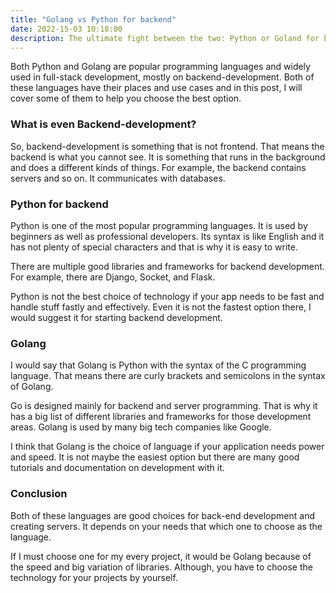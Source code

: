 ```yaml
---
title: "Golang vs Python for backend"
date: 2022-15-03 10:18:00
description: The ultimate fight between the two: Python or Goland for backend
---
```


Both Python and Golang are popular programming languages and widely used in full-stack development, mostly on backend-development. Both of these languages have their places and use cases and in this post, I will cover some of them to help you choose the best option.

### What is even Backend-development?

So, backend-development is something that is not frontend. That means the backend is what you cannot see. It is something that runs in the background and does a different kinds of things. For example, the backend contains servers and so on. It communicates with databases.

### Python for backend

Python is one of the most popular programming languages. It is used by beginners as well as professional developers. Its syntax is like English and it has not plenty of special characters and that is why it is easy to write.

There are multiple good libraries and frameworks for backend development. For example, there are Django, Socket, and Flask.

Python is not the best choice of technology if your app needs to be fast and handle stuff fastly and effectively. Even it is not the fastest option there, I would suggest it for starting backend development.

### Golang

I would say that Golang is Python with the syntax of the C programming language. That means there are curly brackets and semicolons in the syntax of Golang.

Go is designed mainly for backend and server programming. That is why it has a big list of different libraries and frameworks for those development areas. Golang is used by many big tech companies like Google.

I think that Golang is the choice of language if your application needs power and speed. It is not maybe the easiest option but there are many good tutorials and documentation on development with it.

### Conclusion

Both of these languages are good choices for back-end development and creating servers. It depends on your needs that which one to choose as the language.

If I must choose one for my every project, it would be Golang because of the speed and big variation of libraries. Although, you have to choose the technology for your projects by yourself.
